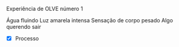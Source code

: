 Experiência de OLVE número 1

Água fluindo
Luz amarela intensa
Sensação de corpo pesado
Algo querendo sair

- [x] Processo 
